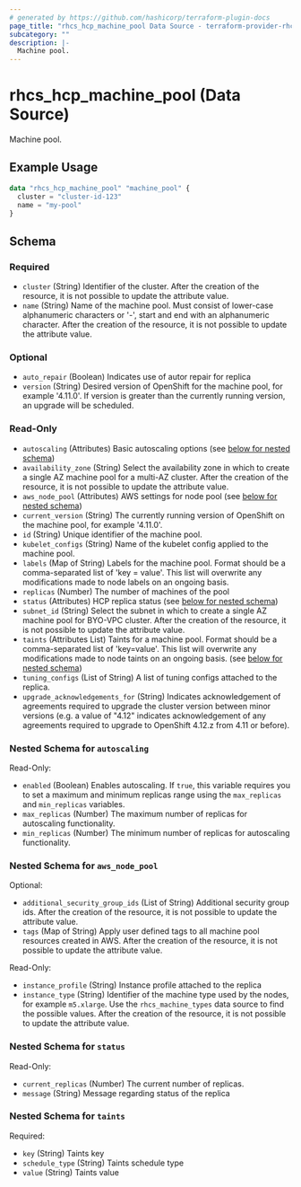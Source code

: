 ```yaml
---
# generated by https://github.com/hashicorp/terraform-plugin-docs
page_title: "rhcs_hcp_machine_pool Data Source - terraform-provider-rhcs"
subcategory: ""
description: |-
  Machine pool.
---
```


# rhcs_hcp_machine_pool (Data Source)

Machine pool.

## Example Usage

```terraform
data "rhcs_hcp_machine_pool" "machine_pool" {
  cluster = "cluster-id-123"
  name = "my-pool"
}
```

<!-- schema generated by tfplugindocs -->
## Schema

### Required

- `cluster` (String) Identifier of the cluster. After the creation of the resource, it is not possible to update the attribute value.
- `name` (String) Name of the machine pool. Must consist of lower-case alphanumeric characters or '-', start and end with an alphanumeric character. After the creation of the resource, it is not possible to update the attribute value.

### Optional

- `auto_repair` (Boolean) Indicates use of autor repair for replica
- `version` (String) Desired version of OpenShift for the machine pool, for example '4.11.0'. If version is greater than the currently running version, an upgrade will be scheduled.

### Read-Only

- `autoscaling` (Attributes) Basic autoscaling options (see [below for nested schema](#nestedatt--autoscaling))
- `availability_zone` (String) Select the availability zone in which to create a single AZ machine pool for a multi-AZ cluster. After the creation of the resource, it is not possible to update the attribute value.
- `aws_node_pool` (Attributes) AWS settings for node pool (see [below for nested schema](#nestedatt--aws_node_pool))
- `current_version` (String) The currently running version of OpenShift on the machine pool, for example '4.11.0'.
- `id` (String) Unique identifier of the machine pool.
- `kubelet_configs` (String) Name of the kubelet config applied to the machine pool.
- `labels` (Map of String) Labels for the machine pool. Format should be a comma-separated list of 'key = value'. This list will overwrite any modifications made to node labels on an ongoing basis.
- `replicas` (Number) The number of machines of the pool
- `status` (Attributes) HCP replica status (see [below for nested schema](#nestedatt--status))
- `subnet_id` (String) Select the subnet in which to create a single AZ machine pool for BYO-VPC cluster. After the creation of the resource, it is not possible to update the attribute value.
- `taints` (Attributes List) Taints for a machine pool. Format should be a comma-separated list of 'key=value'. This list will overwrite any modifications made to node taints on an ongoing basis. (see [below for nested schema](#nestedatt--taints))
- `tuning_configs` (List of String) A list of tuning configs attached to the replica.
- `upgrade_acknowledgements_for` (String) Indicates acknowledgement of agreements required to upgrade the cluster version between minor versions (e.g. a value of "4.12" indicates acknowledgement of any agreements required to upgrade to OpenShift 4.12.z from 4.11 or before).

<a id="nestedatt--autoscaling"></a>
### Nested Schema for `autoscaling`

Read-Only:

- `enabled` (Boolean) Enables autoscaling. If `true`, this variable requires you to set a maximum and minimum replicas range using the `max_replicas` and `min_replicas` variables.
- `max_replicas` (Number) The maximum number of replicas for autoscaling functionality.
- `min_replicas` (Number) The minimum number of replicas for autoscaling functionality.


<a id="nestedatt--aws_node_pool"></a>
### Nested Schema for `aws_node_pool`

Optional:

- `additional_security_group_ids` (List of String) Additional security group ids. After the creation of the resource, it is not possible to update the attribute value.
- `tags` (Map of String) Apply user defined tags to all machine pool resources created in AWS. After the creation of the resource, it is not possible to update the attribute value.

Read-Only:

- `instance_profile` (String) Instance profile attached to the replica
- `instance_type` (String) Identifier of the machine type used by the nodes, for example `m5.xlarge`. Use the `rhcs_machine_types` data source to find the possible values. After the creation of the resource, it is not possible to update the attribute value.


<a id="nestedatt--status"></a>
### Nested Schema for `status`

Read-Only:

- `current_replicas` (Number) The current number of replicas.
- `message` (String) Message regarding status of the replica


<a id="nestedatt--taints"></a>
### Nested Schema for `taints`

Required:

- `key` (String) Taints key
- `schedule_type` (String) Taints schedule type
- `value` (String) Taints value
